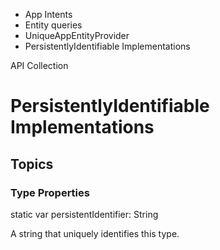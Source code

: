 

- App Intents
- Entity queries
- UniqueAppEntityProvider
-  PersistentlyIdentifiable Implementations 

API Collection

# PersistentlyIdentifiable Implementations

## Topics

### Type Properties

static var persistentIdentifier: String

A string that uniquely identifies this type.

